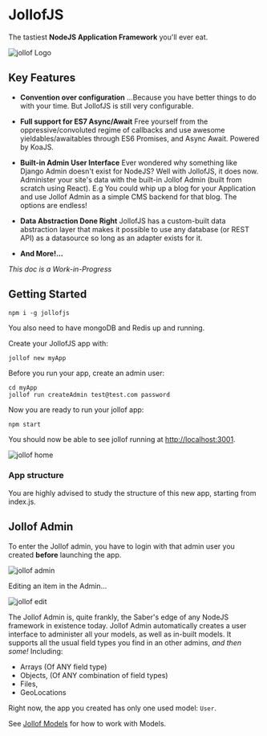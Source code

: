 # JollofJS

The tastiest **NodeJS Application Framework** you'll ever eat.

![jollof Logo](https://raw.github.com/iyobo/jollofjs/master/images/jollof.png)


## Key Features

- **Convention over configuration**
...Because you have better things to do with your time. But JollofJS is still very configurable.

- **Full support for ES7 Async/Await**
Free yourself from the oppressive/convoluted regime of callbacks and use awesome yieldables/awaitables 
through ES6 Promises, and Async Await. Powered by KoaJS.


- **Built-in Admin User Interface**
Ever wondered why something like Django Admin doesn't exist for NodeJS? Well with JollofJS, it does now.
Administer your site's data with the built-in Jollof Admin (built from scratch using React).
E.g You could whip up a blog for your Application and use Jollof Admin as a simple CMS backend for that blog.
The options are endless!

- **Data Abstraction Done Right**
JollofJS has a custom-built data abstraction layer that makes it possible to use any database (or REST API) as a datasource so long as an adapter exists for it.

- **And More!...**

*This doc is a Work-in-Progress*

## Getting Started

```
npm i -g jollofjs
```
You also need to have mongoDB and Redis up and running.


Create your JollofJS app with:
```
jollof new myApp
```

Before you run your app, create an admin user:
```
cd myApp
jollof run createAdmin test@test.com password
```

Now you are ready to run your jollof app:
```
npm start
```

You should now be able to see jollof running at [http://localhost:3001](http://localhost:3001).

![jollof home](https://raw.github.com/iyobo/jollofjs/master/images/home.png)


### App structure
You are highly advised to study the structure of this new app, starting from index.js.


## Jollof Admin

To enter the Jollof admin, you have to login with that admin user you created **before** launching the app.

![jollof admin](https://raw.github.com/iyobo/jollofjs/master/images/admin.png)

Editing an item in the Admin...

![jollof edit](https://raw.github.com/iyobo/jollofjs/master/images/edit.png)



The Jollof Admin is, quite frankly, the Saber's edge of any NodeJS framework in existence today. 
Jollof Admin automatically creates a user interface to administer all your models, as well as in-built models.
It supports all the usual field types you find in an other admins, *and then some!* Including:
* Arrays (Of ANY field type)
* Objects, (Of ANY combination of field types)
* Files, 
* GeoLocations


Right now, the app you created has only one used model: `User`.

See [Jollof Models](/data/models) for how to work with Models.

